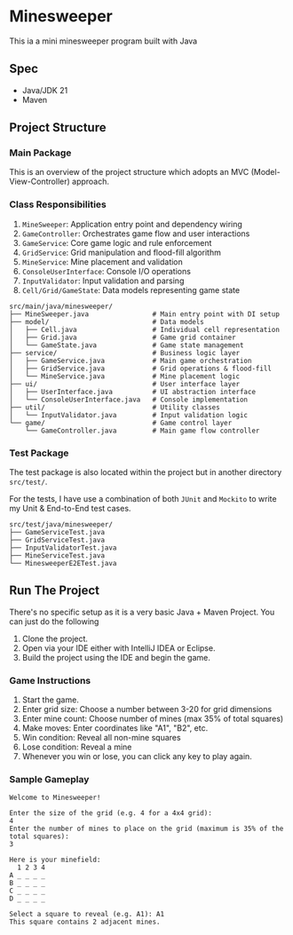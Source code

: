 # Minesweeper

This ia a mini minesweeper program built with Java

## Spec

- Java/JDK 21
- Maven

## Project Structure

### Main Package

This is an overview of the project structure which adopts an MVC (Model-View-Controller) approach.

### Class Responsibilities

1. `MineSweeper`: Application entry point and dependency wiring
2. `GameController`: Orchestrates game flow and user interactions
3. `GameService`: Core game logic and rule enforcement
4. `GridService`: Grid manipulation and flood-fill algorithm
5. `MineService`: Mine placement and validation
6. `ConsoleUserInterface`: Console I/O operations
7. `InputValidator`: Input validation and parsing
8. `Cell/Grid/GameState`: Data models representing game state

```
src/main/java/minesweeper/
├── MineSweeper.java                # Main entry point with DI setup
├── model/                          # Data models
│   ├── Cell.java                   # Individual cell representation
│   ├── Grid.java                   # Game grid container
│   └── GameState.java              # Game state management
├── service/                        # Business logic layer
│   ├── GameService.java            # Main game orchestration
│   ├── GridService.java            # Grid operations & flood-fill
│   └── MineService.java            # Mine placement logic
├── ui/                             # User interface layer
│   ├── UserInterface.java          # UI abstraction interface
│   └── ConsoleUserInterface.java   # Console implementation
├── util/                           # Utility classes
│   └── InputValidator.java         # Input validation logic
└── game/                           # Game control layer
    └── GameController.java         # Main game flow controller
```

###

### Test Package

The test package is also located within the project but in another directory `src/test/`.

For the tests, I have use a combination of both `JUnit` and `Mockito` to write my Unit & End-to-End test cases.

```
src/test/java/minesweeper/
├── GameServiceTest.java
├── GridServiceTest.java
├── InputValidatorTest.java
├── MineServiceTest.java
└── MinesweeperE2ETest.java
```

## Run The Project

There's no specific setup as it is a very basic Java + Maven Project. You can just do the following

1. Clone the project.
2. Open via your IDE either with IntelliJ IDEA or Eclipse.
3. Build the project using the IDE and begin the game.

### Game Instructions

1. Start the game.
2. Enter grid size: Choose a number between 3-20 for grid dimensions
3. Enter mine count: Choose number of mines (max 35% of total squares)
4. Make moves: Enter coordinates like "A1", "B2", etc.
5. Win condition: Reveal all non-mine squares
6. Lose condition: Reveal a mine
7. Whenever you win or lose, you can click any key to play again.

### Sample Gameplay

```
Welcome to Minesweeper!

Enter the size of the grid (e.g. 4 for a 4x4 grid): 
4
Enter the number of mines to place on the grid (maximum is 35% of the total squares): 
3

Here is your minefield:
  1 2 3 4
A _ _ _ _
B _ _ _ _
C _ _ _ _
D _ _ _ _

Select a square to reveal (e.g. A1): A1
This square contains 2 adjacent mines.
```


